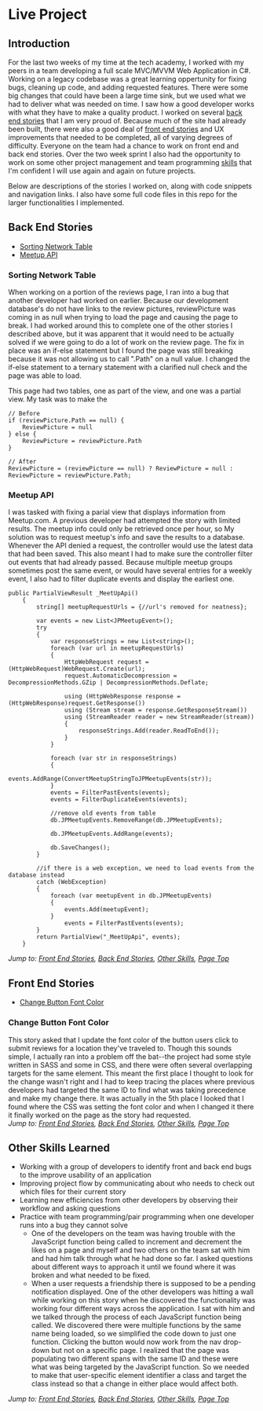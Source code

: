 # Live Project

## Introduction
For the last two weeks of my time at the tech academy, I worked with my peers in a team developing a full scale MVC/MVVM Web Application in C#. Working on a legacy codebase was a great learning oppertunity for fixing bugs, cleaning up code, and adding requested features. There were some big changes that could have been a large time sink, but we used what we had to deliver what was needed on time. I saw how a good developer works with what they have to make a quality product. I worked on several [back end stories](#back-end-stories) that I am very proud of. Because much of the site had already been built, there were also a good deal of [front end stories](#front-end-stories) and UX improvements that needed to be completed, all of varying degrees of difficulty. Everyone on the team had a chance to work on front end and back end stories. Over the two week sprint I also had the opportunity to work on some other project management and team programming [skills](#other-skills-learned) that I'm confident I will use again and again on future projects.
  
Below are descriptions of the stories I worked on, along with code snippets and navigation links. I also have some full code files in this repo for the larger functionalities I implemented.


## Back End Stories
* [Sorting Network Table](#sorting-network-table)
* [Meetup API](#meetup-api)



### Sorting Network Table
When working on a portion of the reviews page, I ran into a bug that another developer had worked on earlier. Because our development database's do not have links to the review pictures, reviewPicture was coming in as null when trying to load the page and causing the page to break. I had worked around this to complete one of the other stories I described above, but it was apparent that it would need to be actually solved if we were going to do a lot of work on the review page. The fix in place was an if-else statement but I found the page was still breaking because it was not allowing us to call ".Path" on a null value. I changed the if-else statement to a ternary statement with a clarified null check and the page was able to load.

This page had two tables, one as part of the view, and one was a partial view. My task was to make the 

    // Before
    if (reviewPicture.Path == null) {
        ReviewPicture = null
    } else {
        ReviewPicture = reviewPicture.Path
    }

    // After
    ReviewPicture = (reviewPicture == null) ? ReviewPicture = null : ReviewPicture = reviewPicture.Path;        
 
 ### Meetup API
I was tasked with fixing a parial view that displays information from Meetup.com. A previous developer had attempted the story with limited results. The meetup info could only be retrieved once per hour, so My solution was to request meetup's info and save the results to a database. Whenever the API denied a request, the controller would use the latest data that had been saved. This also meant I had to make sure the controller filter out events that had already passed. Because multiple meetup groups sometimes post the same event, or would have several entries for a weekly event, I also had to filter duplicate events and display the earliest one.   

    public PartialViewResult _MeetUpApi()
        {
            string[] meetupRequestUrls = {//url's removed for neatness};

            var events = new List<JPMeetupEvent>();
            try
            {
                var responseStrings = new List<string>();
                foreach (var url in meetupRequestUrls)
                {
                    HttpWebRequest request = (HttpWebRequest)WebRequest.Create(url);
                    request.AutomaticDecompression = DecompressionMethods.GZip | DecompressionMethods.Deflate;

                    using (HttpWebResponse response = (HttpWebResponse)request.GetResponse())
                    using (Stream stream = response.GetResponseStream())
                    using (StreamReader reader = new StreamReader(stream))
                    {
                        responseStrings.Add(reader.ReadToEnd());
                    }
                }

                foreach (var str in responseStrings)
                {
                    events.AddRange(ConvertMeetupStringToJPMeetupEvents(str));
                }
                events = FilterPastEvents(events);
                events = FilterDuplicateEvents(events);

                //remove old events from table
                db.JPMeetupEvents.RemoveRange(db.JPMeetupEvents);

                db.JPMeetupEvents.AddRange(events);

                db.SaveChanges();
            }

            //if there is a web exception, we need to load events from the database instead
            catch (WebException)
            {
                foreach (var meetupEvent in db.JPMeetupEvents)
                {
                    events.Add(meetupEvent);
                }
                    events = FilterPastEvents(events);
            }                                   
            return PartialView("_MeetUpApi", events);
        }

*Jump to: [Front End Stories](#front-end-stories), [Back End Stories](#back-end-stories), [Other Skills](#other-skills-learned), [Page Top](#live-project)*


## Front End Stories
* [Change Button Font Color](#change-button-font-color)

### Change Button Font Color
This story asked that I update the font color of the button users click to submit reviews for a location they've traveled to. Though this sounds simple, I actually ran into a problem off the bat--the project had some style written in SASS and some in CSS, and there were often several overlapping targets for the same element. This meant the first place I thought to look for the change wasn't right and I had to keep tracing the places where previous developers had targeted the same ID to find what was taking precedence and make my change there. It was actually in the 5th place I looked that I found where the CSS was setting the font color and when I changed it there it finally worked on the page as the story had requested.  
*Jump to: [Front End Stories](#front-end-stories), [Back End Stories](#back-end-stories), [Other Skills](#other-skills-learned), [Page Top](#live-project)*

## Other Skills Learned
* Working with a group of developers to identify front and back end bugs to the improve usability of an application
* Improving project flow by communicating about who needs to check out which files for their current story
* Learning new efficiencies from other developers by observing their workflow and asking questions  
* Practice with team programming/pair programming when one developer runs into a bug they cannot solve
    * One of the developers on the team was having trouble with the JavaScript function being called to increment and decrement the likes on a page and myself and two others on the team sat with him and had him talk through what he had done so far. I asked questions about different ways to approach it until we found where it was broken and what needed to be fixed.
    * When a user requests a friendship there is supposed to be a pending notification displayed. One of the other developers was hitting a wall while working on this story when he discovered the functionality was working four different ways across the application. I sat with him and we talked through the process of each JavaScript function being called. We discovered there were multiple functions by the same name being loaded, so we simplified the code down to just one function. Clicking the button would now work from the nav drop-down but not on a specific page. I realized that the page was populating two different spans with the same ID and these were what was being targeted by the JavaScript function. So we needed to make that user-specific element identifier a class and target the class instead so that a change in either place would affect both.
  
*Jump to: [Front End Stories](#front-end-stories), [Back End Stories](#back-end-stories), [Other Skills](#other-skills-learned), [Page Top](#live-project)*
